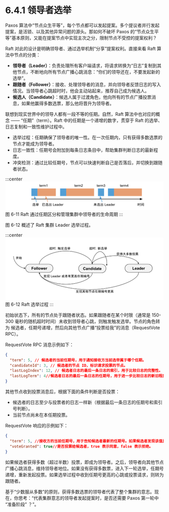 # 6.4.1 领导者选举

Paxos 算法中“节点众生平等”，每个节点都可以发起提案。多个提议者并行发起提案，是活锁、以及其他异常问题的源头。那如何不破坏 Paxos 的“节点众生平等”基本原则，又能在提案节点中实现主次之分，限制节点不受控的提案权利？

Raft 对此的设计是明确领导者、通过选举机制“分享”提案权利。直接来看 Raft 算法中节点的分类：

- **领导者（Leader）**：负责处理所有客户端请求，将请求转换为“日志”复制到其他节点，不断地向所有节点广播心跳消息：“你们的领导还在，不要发起新的选举”。
- **跟随者（Follower）**：接收、处理领导者的消息，并向领导者反馈日志的写入情况。当领导者心跳超时时，他会主动站起来，推荐自己成为候选人。
- **候选人（Candidate）**：候选人属于过渡角色，他向所有的节点广播投票消息，如果他赢得多数选票，那么他将晋升为领导者。

联想到现实世界中的领导人都有一段不等的任期。自然，Raft 算法中也对应的概念 —— “任期”（term）。Raft 中的任期是一个递增的数字，贯穿于 Raft 的选举、日志复制和一致性维护过程中。

- 选举过程：任期确保了领导者的唯一性。在一次任期内，只有获得多数选票的节点才能成为领导者。
- 日志一致性：任期号会附加到每条日志条目中，帮助集群判断日志的最新程度。
- 冲突检测：通过比较任期号，节点可以快速判断自己是否落后，并切换到跟随者状态。

:::center
  ![](../assets/raft-term.svg)
  图 6-11 Raft 通过任期区分和管理集群中领导者的生命周期
:::

图 6-12 概述了 Raft 集群 Leader 选举过程。

:::center
  ![](../assets/raft-election.svg)
  图 6-12 Raft 选举过程
:::

初始状态下，所有的节点处于跟随者状态。如果跟随者在某个时限（通常是 150-300 毫秒的随机超时时间）未收到领导者心跳，则触发触发选举。节点的角色转为 候选者，任期号递增，然后向其他节点广播“投票给我”的消息（RequestVote RPC）。

RequestVote RPC 消息示例如下：

```json
{
  "term": 5, // 候选者的当前任期号，用于通知接收方当前选举属于哪个任期。
  "candidateId": 3, // 候选者的节点 ID，标识请求投票的节点。
  "lastLogIndex": 12, // 候选者日志的最后一条日志的索引，用于比较日志的完整性。
  "lastLogTerm": 4//候选者日志的最后一条日志的任期号，用于进一步比较日志的新旧程度。
}
```

其他节点收到投票消息后，根据下面的条件判断是否投票：

- 候选者的日志至少与投票者的日志一样新（根据最后一条日志的任期号和索引号判断）。
- 当前节点尚未在本任期投票。

RequestVote 响应的示例如下：

```json
{
  "term": 5, //接收方的当前任期号，用于告知候选者最新的任期号。如果候选者发现该值比自己大，会转为跟随者。
  "voteGranted": true//是否投票给候选者，true 表示同意，false 表示拒绝。
}
```

如果候选者获得多数（超过半数）投票，即成为领导者。之后，领导者向其他节点广播心跳消息，维持领导者地位。如果没有获得多数票，进入下一轮选举，任期号递增，重新发起投票。如果选举过程中收到任期号更高的心跳或投票请求，则转为跟随者。


基于“少数服从多数”的原则，获得多数选票的领导者代表了整个集群的意志。现在，你思考：“代表集群意志的领导者发起提案时，是否还需要 Paxos 第一轮中 “准备阶段” ？”。





